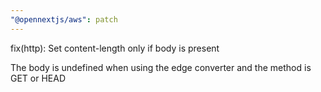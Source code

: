 ```yaml
---
"@opennextjs/aws": patch
---
```


fix(http): Set content-length only if body is present

The body is undefined when using the edge converter and the method is GET or HEAD
